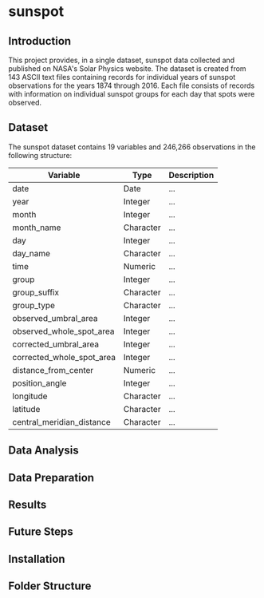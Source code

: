 # sunspot

## Introduction

This project provides, in a single dataset, sunspot data collected and published on 
NASA's Solar Physics website.  The dataset is created from 143 ASCII text files
containing records for individual years of sunspot observations for the years
1874 through 2016.  Each file consists of records with information on individual sunspot
groups for each day that spots were observed.

## Dataset

The sunspot dataset contains 19 variables and 246,266 observations in the following
structure:

Variable | Type | Description
-------- | ---- | -----------
date | Date | ...
year | Integer | ...
month | Integer | ...
month_name | Character | ...
day | Integer | ...
day_name | Character | ...
time | Numeric | ...
group | Integer | ...
group_suffix | Character | ...
group_type | Character | ...
observed_umbral_area | Integer | ...
observed_whole_spot_area | Integer | ...
corrected_umbral_area | Integer | ...
corrected_whole_spot_area | Integer | ...
distance_from_center | Numeric | ...
position_angle | Integer | ...
longitude | Character | ...
latitude | Character | ...
central_meridian_distance | Character | ...

## Data Analysis

## Data Preparation

## Results

## Future Steps

## Installation

## Folder Structure



